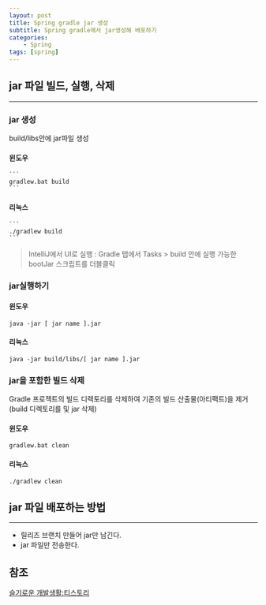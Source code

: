 ```yaml
---
layout: post
title: Spring gradle jar 생성
subtitle: Spring gradle에서 jar생성해 배포하기
categories: 
    - Spring
tags: [spring]
---
```


## jar 파일 빌드, 실행, 삭제
---

### jar 생성

 build/libs안에 jar파일 생성

#### 윈도우

    ```
    gradlew.bat build 
    ```

#### 리눅스

    ```
    ./gradlew build
    ```

  > IntelliJ에서 UI로 실행 : Gradle 탭에서 Tasks > build 안에 실행 가능한 bootJar 스크립트를 더블클릭


### jar실행하기

#### 윈도우

  ```
  java -jar [ jar name ].jar
  ```

#### 리눅스

  ```
  java -jar build/libs/[ jar name ].jar
  ```


### jar을 포함한 빌드 삭제
  
Gradle 프로젝트의 빌드 디렉토리를 삭제하여 기존의 빌드 산출물(아티팩트)을 제거(build 디렉토리를 및 jar 삭제)

#### 윈도우

  ```
  gradlew.bat clean
  ```

#### 리눅스

  ```
  ./gradlew clean
  ```

## jar 파일 배포하는 방법
---
  
- 릴리즈 브랜치 만들어 jar만 남긴다.
- jar 파일만 전송한다.


## 참조

[슬기로운 개발생활:티스토리](https://dev-coco.tistory.com/68)